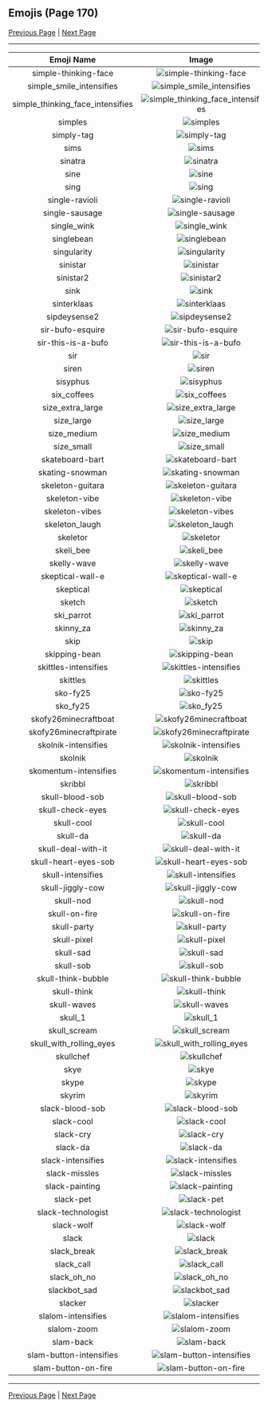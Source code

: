 
## Emojis (Page 170)

[Previous Page](/docs/hc/page-s-0169.md)
  | [Next Page](/docs/hc/page-s-0171.md)

<hr />

|Emoji Name|Image|
| :-: | :-: |
|simple-thinking-face| ![simple-thinking-face](/emojis/hc/simple-thinking-face.png)|
|simple_smile_intensifies| ![simple_smile_intensifies](/emojis/hc/simple_smile_intensifies.gif)|
|simple_thinking_face_intensifies| ![simple_thinking_face_intensifies](/emojis/hc/simple_thinking_face_intensifies.gif)|
|simples| ![simples](/emojis/hc/simples.png)|
|simply-tag| ![simply-tag](/emojis/hc/simply-tag.jpg)|
|sims| ![sims](/emojis/hc/sims.png)|
|sinatra| ![sinatra](/emojis/hc/sinatra.png)|
|sine| ![sine](/emojis/hc/sine.png)|
|sing| ![sing](/emojis/hc/sing.gif)|
|single-ravioli| ![single-ravioli](/emojis/hc/single-ravioli.png)|
|single-sausage| ![single-sausage](/emojis/hc/single-sausage.png)|
|single_wink| ![single_wink](/emojis/hc/single_wink.gif)|
|singlebean| ![singlebean](/emojis/hc/singlebean.jpg)|
|singularity| ![singularity](/emojis/hc/singularity.jpg)|
|sinistar| ![sinistar](/emojis/hc/sinistar.jpg)|
|sinistar2| ![sinistar2](/emojis/hc/sinistar2.gif)|
|sink| ![sink](/emojis/hc/sink.png)|
|sinterklaas| ![sinterklaas](/emojis/hc/sinterklaas.jpg)|
|sipdeysense2| ![sipdeysense2](/emojis/hc/sipdeysense2.gif)|
|sir-bufo-esquire| ![sir-bufo-esquire](/emojis/hc/sir-bufo-esquire.png)|
|sir-this-is-a-bufo| ![sir-this-is-a-bufo](/emojis/hc/sir-this-is-a-bufo.png)|
|sir| ![sir](/emojis/hc/sir.png)|
|siren| ![siren](/emojis/hc/siren.gif)|
|sisyphus| ![sisyphus](/emojis/hc/sisyphus.gif)|
|six_coffees| ![six_coffees](/emojis/hc/six_coffees.png)|
|size_extra_large| ![size_extra_large](/emojis/hc/size_extra_large.png)|
|size_large| ![size_large](/emojis/hc/size_large.png)|
|size_medium| ![size_medium](/emojis/hc/size_medium.png)|
|size_small| ![size_small](/emojis/hc/size_small.png)|
|skateboard-bart| ![skateboard-bart](/emojis/hc/skateboard-bart.gif)|
|skating-snowman| ![skating-snowman](/emojis/hc/skating-snowman.gif)|
|skeleton-guitara| ![skeleton-guitara](/emojis/hc/skeleton-guitara.png)|
|skeleton-vibe| ![skeleton-vibe](/emojis/hc/skeleton-vibe.gif)|
|skeleton-vibes| ![skeleton-vibes](/emojis/hc/skeleton-vibes.gif)|
|skeleton_laugh| ![skeleton_laugh](/emojis/hc/skeleton_laugh.gif)|
|skeletor| ![skeletor](/emojis/hc/skeletor.jpg)|
|skeli_bee| ![skeli_bee](/emojis/hc/skeli_bee.png)|
|skelly-wave| ![skelly-wave](/emojis/hc/skelly-wave.gif)|
|skeptical-wall-e| ![skeptical-wall-e](/emojis/hc/skeptical-wall-e.jpg)|
|skeptical| ![skeptical](/emojis/hc/skeptical.png)|
|sketch| ![sketch](/emojis/hc/sketch.png)|
|ski_parrot| ![ski_parrot](/emojis/hc/ski_parrot.gif)|
|skinny_za| ![skinny_za](/emojis/hc/skinny_za.png)|
|skip| ![skip](/emojis/hc/skip.gif)|
|skipping-bean| ![skipping-bean](/emojis/hc/skipping-bean.png)|
|skittles-intensifies| ![skittles-intensifies](/emojis/hc/skittles-intensifies.gif)|
|skittles| ![skittles](/emojis/hc/skittles.gif)|
|sko-fy25| ![sko-fy25](/emojis/hc/sko-fy25.png)|
|sko_fy25| ![sko_fy25](/emojis/hc/sko_fy25.png)|
|skofy26minecraftboat| ![skofy26minecraftboat](/emojis/hc/skofy26minecraftboat.png)|
|skofy26minecraftpirate| ![skofy26minecraftpirate](/emojis/hc/skofy26minecraftpirate.png)|
|skolnik-intensifies| ![skolnik-intensifies](/emojis/hc/skolnik-intensifies.gif)|
|skolnik| ![skolnik](/emojis/hc/skolnik.png)|
|skomentum-intensifies| ![skomentum-intensifies](/emojis/hc/skomentum-intensifies.gif)|
|skribbl| ![skribbl](/emojis/hc/skribbl.png)|
|skull-blood-sob| ![skull-blood-sob](/emojis/hc/skull-blood-sob.png)|
|skull-check-eyes| ![skull-check-eyes](/emojis/hc/skull-check-eyes.png)|
|skull-cool| ![skull-cool](/emojis/hc/skull-cool.png)|
|skull-da| ![skull-da](/emojis/hc/skull-da.png)|
|skull-deal-with-it| ![skull-deal-with-it](/emojis/hc/skull-deal-with-it.gif)|
|skull-heart-eyes-sob| ![skull-heart-eyes-sob](/emojis/hc/skull-heart-eyes-sob.png)|
|skull-intensifies| ![skull-intensifies](/emojis/hc/skull-intensifies.gif)|
|skull-jiggly-cow| ![skull-jiggly-cow](/emojis/hc/skull-jiggly-cow.gif)|
|skull-nod| ![skull-nod](/emojis/hc/skull-nod.gif)|
|skull-on-fire| ![skull-on-fire](/emojis/hc/skull-on-fire.gif)|
|skull-party| ![skull-party](/emojis/hc/skull-party.gif)|
|skull-pixel| ![skull-pixel](/emojis/hc/skull-pixel.png)|
|skull-sad| ![skull-sad](/emojis/hc/skull-sad.png)|
|skull-sob| ![skull-sob](/emojis/hc/skull-sob.png)|
|skull-think-bubble| ![skull-think-bubble](/emojis/hc/skull-think-bubble.png)|
|skull-think| ![skull-think](/emojis/hc/skull-think.png)|
|skull-waves| ![skull-waves](/emojis/hc/skull-waves.gif)|
|skull_1| ![skull_1](/emojis/hc/skull_1.gif)|
|skull_scream| ![skull_scream](/emojis/hc/skull_scream.png)|
|skull_with_rolling_eyes| ![skull_with_rolling_eyes](/emojis/hc/skull_with_rolling_eyes.png)|
|skullchef| ![skullchef](/emojis/hc/skullchef.png)|
|skye| ![skye](/emojis/hc/skye.png)|
|skype| ![skype](/emojis/hc/skype.png)|
|skyrim| ![skyrim](/emojis/hc/skyrim.jpg)|
|slack-blood-sob| ![slack-blood-sob](/emojis/hc/slack-blood-sob.png)|
|slack-cool| ![slack-cool](/emojis/hc/slack-cool.png)|
|slack-cry| ![slack-cry](/emojis/hc/slack-cry.png)|
|slack-da| ![slack-da](/emojis/hc/slack-da.png)|
|slack-intensifies| ![slack-intensifies](/emojis/hc/slack-intensifies.gif)|
|slack-missles| ![slack-missles](/emojis/hc/slack-missles.png)|
|slack-painting| ![slack-painting](/emojis/hc/slack-painting.png)|
|slack-pet| ![slack-pet](/emojis/hc/slack-pet.gif)|
|slack-technologist| ![slack-technologist](/emojis/hc/slack-technologist.png)|
|slack-wolf| ![slack-wolf](/emojis/hc/slack-wolf.png)|
|slack| ![slack](/emojis/hc/slack.png)|
|slack_break| ![slack_break](/emojis/hc/slack_break.png)|
|slack_call| ![slack_call](/emojis/hc/slack_call.png)|
|slack_oh_no| ![slack_oh_no](/emojis/hc/slack_oh_no.png)|
|slackbot_sad| ![slackbot_sad](/emojis/hc/slackbot_sad.jpg)|
|slacker| ![slacker](/emojis/hc/slacker.png)|
|slalom-intensifies| ![slalom-intensifies](/emojis/hc/slalom-intensifies.gif)|
|slalom-zoom| ![slalom-zoom](/emojis/hc/slalom-zoom.gif)|
|slam-back| ![slam-back](/emojis/hc/slam-back.jpg)|
|slam-button-intensifies| ![slam-button-intensifies](/emojis/hc/slam-button-intensifies.gif)|
|slam-button-on-fire| ![slam-button-on-fire](/emojis/hc/slam-button-on-fire.gif)|

<hr/>

[Previous Page](/docs/hc/page-s-0169.md)
  | [Next Page](/docs/hc/page-s-0171.md)